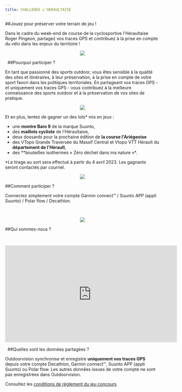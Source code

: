 ```yaml
---
title: CHALLENGE L'HERAULTAISE 
---
```


##Jouez pour préserver votre terrain de jeu !

Dans le cadre du week-end de course de la cyclosportive l'Héraultaise Roger Pingeon, partagez vos traces GPS et contribuez à la prise en compte du vélo dans les enjeux du territoire !

<participate></participate>

<p align="center">
  <img src="/medias/challenge/Photo4_Challenge.pngg">
</p>


&nbsp;
##Pourquoi participer ?

En tant que passionné des sports outdoor, vous êtes sensible à la qualité des sites et itinéraires, à leur préservation, à la prise en compte de votre sport favori dans les politiques territoriales. En partageant vos traces GPS - et uniquement vos traces GPS - vous contribuez à la meilleure connaissance des sports outdoor et à la préservation de vos sites de pratique.  

<p align="center">
  <img src="/medias/challenge/Photo2_Participe_contribue.png">
</p>

Et en plus, tentez de gagner un des lots* mis en jeux :
- une **montre Baro 9** de la marque Suunto,
- des **maillots cycliste** de l'Héraultaise,
- deux dossards pour la prochaine édition de **la course l'Ariégeoise**
- des VTopo Grande Traversée du Massif Central et Vtopo VTT Hérault du **département de l'Hérault**,
- des **bouteilles isothermes « Zéro déchet dans ma nature »*.
 
*Le tirage au sort sera effectué à partir du 4 avril 2023. Les gagnants seront contactés par courriel.

<p align="center">
  <img src="/medias/challenge/Lots_Heraultaise.png">
</p>

##Comment participer ?

Connectez simplement votre compte Garmin connect™ / Suunto APP (appli Suunto) / Polar flow / Decathlon.


&nbsp;
<p align="center">
  <img src="/medias/VISUELS_DESK/logo-band9-nb.jpg">
</p>  

<participate></participate>

##Qui sommes-nous ?


&nbsp;
<p align="center">
<iframe width="560" height="315" src="https://www.youtube.com/embed/Sua7VDlhBs4" title="YouTube video player" frameborder="0" allow="accelerometer; autoplay; clipboard-write; encrypted-media; gyroscope; picture-in-picture" allowfullscreen></iframe>
</p>


&nbsp;
##Quelles sont les données partagées ?

Outdoorvision synchronise et enregistre **uniquement vos traces GPS** depuis votre compte Decathlon, Garmin connect™, Suunto APP (appli Suunto) ou Polar flow. Les autres données issues de votre compte ne sont pas enregistrées dans Outdoorvision.

Consultez les [conditions de règlement du jeu concours](/medias/challenge/reglement-challenge-Heraultaise.pdf)
<participate></participate>
